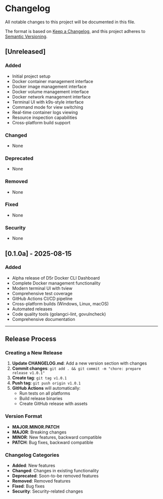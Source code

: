 # Changelog

All notable changes to this project will be documented in this file.

The format is based on [Keep a Changelog](https://keepachangelog.com/en/1.0.0/),
and this project adheres to [Semantic Versioning](https://semver.org/spec/v2.0.0.html).

## [Unreleased]

### Added
- Initial project setup
- Docker container management interface
- Docker image management interface
- Docker volume management interface
- Docker network management interface
- Terminal UI with k9s-style interface
- Command mode for view switching
- Real-time container logs viewing
- Resource inspection capabilities
- Cross-platform build support

### Changed
- None

### Deprecated
- None

### Removed
- None

### Fixed
- None

### Security
- None

## [0.1.0a] - 2025-08-15

### Added
- Alpha release of D5r Docker CLI Dashboard
- Complete Docker management functionality
- Modern terminal UI with tview
- Comprehensive test coverage
- GitHub Actions CI/CD pipeline
- Cross-platform builds (Windows, Linux, macOS)
- Automated releases
- Code quality tools (golangci-lint, govulncheck)
- Comprehensive documentation

---

## Release Process

### Creating a New Release

1. **Update CHANGELOG.md**: Add a new version section with changes
2. **Commit changes**: `git add . && git commit -m "chore: prepare release v1.0.1"`
3. **Create tag**: `git tag v1.0.1`
4. **Push tag**: `git push origin v1.0.1`
5. **GitHub Actions** will automatically:
   - Run tests on all platforms
   - Build release binaries
   - Create GitHub release with assets

### Version Format

- **MAJOR.MINOR.PATCH**
- **MAJOR**: Breaking changes
- **MINOR**: New features, backward compatible
- **PATCH**: Bug fixes, backward compatible

### Changelog Categories

- **Added**: New features
- **Changed**: Changes in existing functionality
- **Deprecated**: Soon-to-be removed features
- **Removed**: Removed features
- **Fixed**: Bug fixes
- **Security**: Security-related changes
